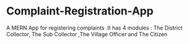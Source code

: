 # Complaint-Registration-App
A MERN App for registering complaints .It has 4 modules : The District Collector, The Sub Collector ,The Village Officer and The Citizen
